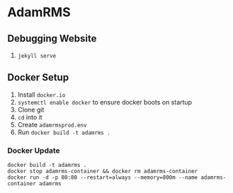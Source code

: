 # AdamRMS

## Debugging Website

1. `jekyll serve`

## Docker Setup

1. Install `docker.io`
1. `systemctl enable docker` to ensure docker boots on startup
1. Clone git
1. `cd` into it
1. Create `adamrmsprod.env` 
1. Run `docker build -t adamrms .`

### Docker Update

```
docker build -t adamrms .
docker stop adamrms-container && docker rm adamrms-container
docker run -d -p 80:80 --restart=always --memory=800m --name adamrms-container adamrms
```